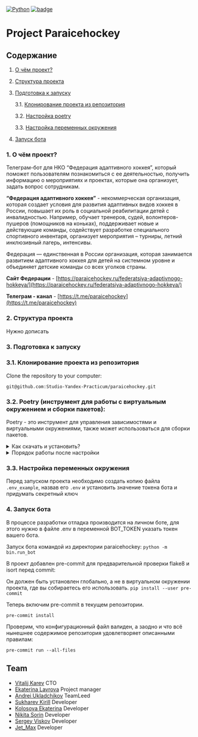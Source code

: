 [![Python](https://img.shields.io/badge/-Python-464646?style=flat&logo=Python&logoColor=56C0C0&color=008080)](https://www.python.org/) [![badge](https://img.shields.io/badge/-Python_telegram_bot-008080)](https://github.com/python-telegram-bot/python-telegram-bot/blob/680cca8262ab3e8dc00916ec523b9e015db5bc22/docs/source/telegram.ext.rst) 

# Project Paraicehockey  

## Содержание
1. [О чём проект?](#about)
2. [Структура проекта](#structure)
3. [Подготовка к запуску](#start)

    3.1. [Клонирование проекта из репозитория](#clone)

    3.2. [Настройка poetry](#poetry)
    
    3.3. [Настройка переменных окружения](#env)

4. [Запуск бота](#run-bot)

### 1. О чём проект? <a id="about"></a>

Телеграм-бот для НКО “Федерация адаптивного хоккея”, который поможет пользователям познакомиться с ее деятельностью, получить информацию о мероприятиях и проектах, которые она организует, задать вопрос сотрудникам.

**“Федерация адаптивного хоккея”** - некоммерческая организация, которая создает условия для развития адаптивных видов хоккея в России, повышает их роль в социальной реабилитации детей с инвалидностью. Например, обучает тренеров, судей, волонтеров-пушеров (помощников на коньках), поддерживает новые и действующие команды, содействует разработке специального спортивного инвентаря, организует мероприятия – турниры, летний инклюзивный лагерь, интенсивы. 

Федерация — единственная в России организация, которая занимается развитием адаптивного хоккея для детей на системном уровне и объединяет детские команды со всех уголков страны.

**Сайт Федерации** - [https://paraicehockey.ru/federatsiya-adaptivnogo-hokkeya/](https://paraicehockey.ru/federatsiya-adaptivnogo-hokkeya/)


**Телеграм - канал** - [https://t.me/paraicehockey](https://t.me/paraicehockey)

### 2. Структура проекта <a id="structure"></a>

Нужно дописать


### 3. Подготовка к запуску <a id="start"></a>

### 3.1. Клонирование проекта из репозитория<a id="clone"></a>

Clone the repository to your computer:

```
git@github.com:Studio-Yandex-Practicum/paraicehockey.git
```

### 3.2. Poetry (инструмент для работы с виртуальным окружением и сборки пакетов)<a id="poetry"></a>:

Poetry - это инструмент для управления зависимостями и виртуальными окружениями, также может использоваться для сборки пакетов.

<details>
 <summary>
 Как скачать и установить?
 </summary>

### Установка:

Установите poetry следуя [инструкции с официального сайта](https://python-poetry.org/docs/#installation).
<details>
 <summary>
 Команды для установки:
 </summary>
Для UNIX-систем и Bash on Windows вводим в консоль следующую команду:

> *curl -sSL https://install.python-poetry.org | python -*
Для WINDOWS PowerShell:

> *(Invoke-WebRequest -Uri https://install.python-poetry.org -UseBasicParsing).Content | python -*
</details>
<br>
После установки перезапустите оболочку и введите команду
> poetry --version
Если установка прошла успешно, вы получите ответ в формате

> Poetry (version 1.2.0)
Для дальнейшей работы введите команду:

> poetry config virtualenvs.in-project true
Выполнение данной команды необходимо для создания виртуального окружения в
папке проекта.

После предыдущей команды создадим виртуальное окружение нашего проекта с
помощью команды:

> poetry install
Результатом выполнения команды станет создание в корне проекта папки .venv.
Зависимости для создания окружения берутся из файлов poetry.lock (приоритетнее)
и pyproject.toml

Для добавления новой зависимости в окружение необходимо выполнить команду

> poetry add <package_name>
_Пример использования:_

> poetry add requests
Также poetry позволяет разделять зависимости необходимые для разработки, от
основных.
Для добавления зависимости необходимой для разработки и тестирования необходимо
добавить флаг ***--dev***

> poetry add <package_name> --dev
_Пример использования:_

> poetry add flake8 --dev
</details>

<details>
 <summary>
 Порядок работы после настройки
 </summary>

<br>

Чтобы активировать виртуальное окружение, введите команду:

> poetry shell
Существует возможность запуска скриптов и команд с помощью команды без
активации окружения:

> poetry run <script_name>.py
_Примеры:_

> poetry run python <script_name>.py
>
> poetry run pytest
>
> poetry run black
Порядок работы в оболочке не меняется. Пример команды для Win:

> python bin\main.py
Доступен стандартный метод работы с активацией окружения в терминале с помощью команд:

Для WINDOWS:

> source .venv/Scripts/activate
Для UNIX:

> source .venv/bin/activate
</details>


### 3.3. Настройка переменных окружения <a id="env"></a>

Перед запуском проекта необходимо создать копию файла
```.env_example```, назвав его ```.env``` и установить значение токена бота и придумать секретный ключ

### 4. Запуск бота <a id="run-bot"></a>

В процессе разработки отладка производится на личном боте, для этого нужно в файле .env в переменной BOT_TOKEN указать токен вашего бота.

Запуск бота командой из директории paraicehockey: 
```python -m bin.run_bot ```

В проект добавлен pre-commit для предварительной проверки flake8 и isort перед commit:

Он должен быть установлен глобально, а не в виртуальном окружении проекта, где вы собираетесь его использовать.
```pip install --user pre-commit```

Теперь включим pre-commit в текущем репозитории.

```pre-commit install```

Проверим, что конфигурационный файл валиден, а заодно и что всё нынешнее содержимое репозитория удовлетворяет описанными правилам:

```pre-commit run --all-files```


## Team

- [Vitalij Karev]() CTO
- [Ekaterina Lavrova]() Project manager
- [Andrei Ukladchikov](https://github.com/AndreiUkladchikov) TeamLeed
- [Sukharev Kirill](https://github.com/Soliton80) Developer
- [Kolosova Ekaterina](https://github.com/Ekaterina-Kolosova) Developer
- [Nikita Sorin](https://github.com/nikita141150) Developer
- [Sergey Viskov](https://github.com/SergeyViskov) Developer
- [Jet_Max](https://github.com/MaxUMEO) Developer
